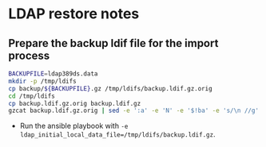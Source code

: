 # LDAP restore notes

## Prepare the backup ldif file for the import process

```sh
BACKUPFILE=ldap389ds.data
mkdir -p /tmp/ldifs
cp backup/${BACKUPFILE}.gz /tmp/ldifs/backup.ldif.gz.orig
cd /tmp/ldifs
cp backup.ldif.gz.orig backup.ldif.gz
gzcat backup.ldif.gz.orig | sed -e ':a' -e 'N' -e '$!ba' -e 's/\n //g' | egrep -v  "^(structuralObjectClass|entryUUID|creatorsName|modifiersName|createTimestamp|modifyTimestamp|entryCSN|pwdChangedTime|memberOf|uniqueMember):" | gzip > backup.ldif.gz
```

- Run the ansible playbook with `-e ldap_initial_local_data_file=/tmp/ldifs/backup.ldif.gz`.
